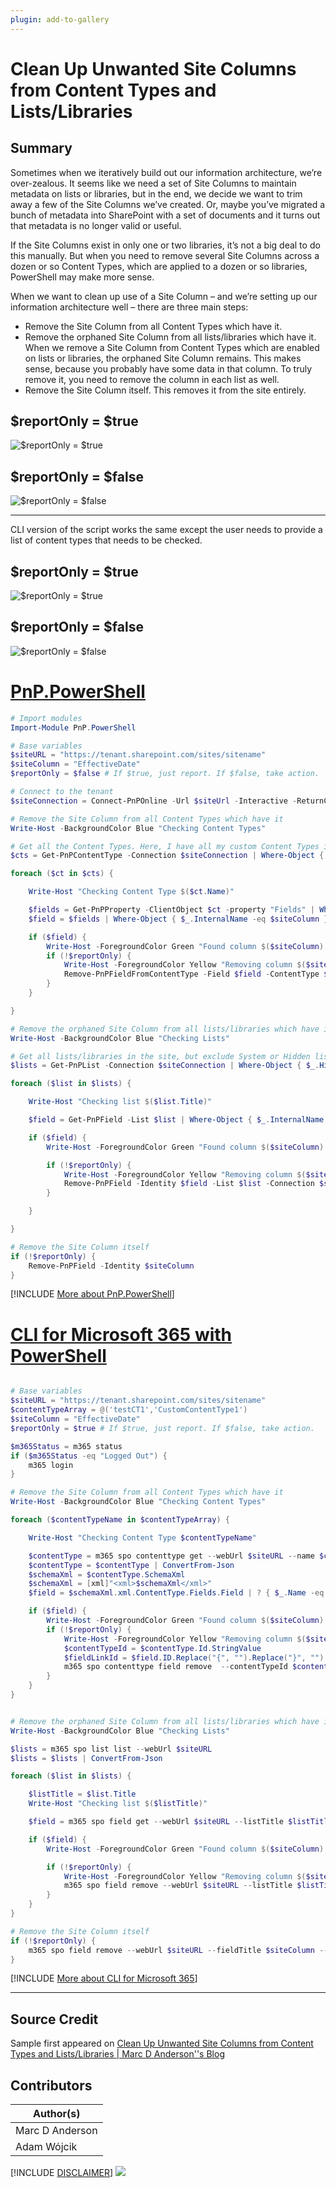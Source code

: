 ```yaml
---
plugin: add-to-gallery
---
```


# Clean Up Unwanted Site Columns from Content Types and Lists/Libraries

## Summary

Sometimes when we iteratively build out our information architecture, we’re over-zealous. It seems like we need a set of Site Columns to maintain metadata on lists or libraries, but in the end, we decide we want to trim away a few of the Site Columns we’ve created. Or, maybe you’ve migrated a bunch of metadata into SharePoint with a set of documents and it turns out that metadata is no longer valid or useful.

If the Site Columns exist in only one or two libraries, it’s not a big deal to do this manually. But when you need to remove several Site Columns across a dozen or so Content Types, which are applied to a dozen or so libraries, PowerShell may make more sense.

When we want to clean up use of a Site Column – and we’re setting up our information architecture well – there are three main steps:

* Remove the Site Column from all Content Types which have it.
* Remove the orphaned Site Column from all lists/libraries which have it. When we remove a Site Column from Content Types which are enabled on lists or libraries, the orphaned Site Column remains. This makes sense, because you probably have some data in that column. To truly remove it, you need to remove the column in each list as well.
* Remove the Site Column itself. This removes it from the site entirely.

## $reportOnly = $true

![$reportOnly = $true](assets/report-only-true.jpg)

## $reportOnly = $false

![$reportOnly = $false](assets/report-only-false.jpg)

---
CLI version of the script works the same except the user needs to provide a list of content types that needs to be checked.

## $reportOnly = $true

![$reportOnly = $true](assets/cli-report-only-true.png)

## $reportOnly = $false

![$reportOnly = $false](assets/cli-report-only-false.png)

# [PnP.PowerShell](#tab/pnp-ps)
```powershell
# Import modules
Import-Module PnP.PowerShell

# Base variables
$siteURL = "https://tenant.sharepoint.com/sites/sitename"
$siteColumn = "EffectiveDate"
$reportOnly = $false # If $true, just report. If $false, take action.

# Connect to the tenant
$siteConnection = Connect-PnPOnline -Url $siteUrl -Interactive -ReturnConnection

# Remove the Site Column from all Content Types which have it
Write-Host -BackgroundColor Blue "Checking Content Types"

# Get all the Content Types. Here, I have all my custom Content Types in a Group called _ClientName.
$cts = Get-PnPContentType -Connection $siteConnection | Where-Object { $_.Group -eq "_ClientName" }

foreach ($ct in $cts) {

    Write-Host "Checking Content Type $($ct.Name)"

    $fields = Get-PnPProperty -ClientObject $ct -property "Fields" | Where-Object { $_.InternalName -eq $siteColumn }
    $field = $fields | Where-Object { $_.InternalName -eq $siteColumn }

    if ($field) {
        Write-Host -ForegroundColor Green "Found column $($siteColumn) in $($ct.Name)"
        if (!$reportOnly) {
            Write-Host -ForegroundColor Yellow "Removing column $($siteColumn) in $($ct.Name)"
            Remove-PnPFieldFromContentType -Field $field -ContentType $ct -Connection $siteConnection
        }
    }

}

# Remove the orphaned Site Column from all lists/libraries which have it
Write-Host -BackgroundColor Blue "Checking Lists"

# Get all lists/libraries in the site, but exclude System or Hidden lists
$lists = Get-PnPList -Connection $siteConnection | Where-Object { $_.Hidden -ne $true -and $_.IsSystemList -ne $true }

foreach ($list in $lists) {

    Write-Host "Checking list $($list.Title)"

    $field = Get-PnPField -List $list | Where-Object { $_.InternalName -eq $siteColumn }

    if ($field) {
        Write-Host -ForegroundColor Green "Found column $($siteColumn) in $($list.Title)"

        if (!$reportOnly) {
            Write-Host -ForegroundColor Yellow "Removing column $($siteColumn) in $($list.Title)"
            Remove-PnPField -Identity $field -List $list -Connection $siteConnection -Force
        }

    }

}

# Remove the Site Column itself
if (!$reportOnly) {
    Remove-PnPField -Identity $siteColumn
}
```
[!INCLUDE [More about PnP.PowerShell](../../docfx/includes/MORE-PNPPS.md)]

# [CLI for Microsoft 365 with PowerShell](#tab/cli-m365-ps)
```powershell

# Base variables
$siteURL = "https://tenant.sharepoint.com/sites/sitename"
$contentTypeArray = @('testCT1','CustomContentType1')
$siteColumn = "EffectiveDate"
$reportOnly = $true # If $true, just report. If $false, take action.

$m365Status = m365 status
if ($m365Status -eq "Logged Out") {
    m365 login
}

# Remove the Site Column from all Content Types which have it
Write-Host -BackgroundColor Blue "Checking Content Types"

foreach ($contentTypeName in $contentTypeArray) {

    Write-Host "Checking Content Type $contentTypeName"

    $contentType = m365 spo contenttype get --webUrl $siteURL --name $contentTypeName
    $contentType = $contentType | ConvertFrom-Json
    $schemaXml = $contentType.SchemaXml
    $schemaXml = [xml]"<xml>$schemaXml</xml>"
    $field = $schemaXml.xml.ContentType.Fields.Field | ? { $_.Name -eq $siteColumn }

    if ($field) {
        Write-Host -ForegroundColor Green "Found column $($siteColumn) in $($contentTypeName)"
        if (!$reportOnly) {
            Write-Host -ForegroundColor Yellow "Removing column $($siteColumn) in $($contentTypeName)"
            $contentTypeId = $contentType.Id.StringValue
            $fieldLinkId = $field.ID.Replace("{", "").Replace("}", "")
            m365 spo contenttype field remove  --contentTypeId $contentTypeId --fieldLinkId $fieldLinkId --webUrl $siteURL --confirm
        }
    }
}


# Remove the orphaned Site Column from all lists/libraries which have it
Write-Host -BackgroundColor Blue "Checking Lists"

$lists = m365 spo list list --webUrl $siteURL
$lists = $lists | ConvertFrom-Json

foreach ($list in $lists) {

    $listTitle = $list.Title
    Write-Host "Checking list $($listTitle)"

    $field = m365 spo field get --webUrl $siteURL --listTitle $listTitle --fieldTitle $siteColumn

    if ($field) {
        Write-Host -ForegroundColor Green "Found column $($siteColumn) in $($listTitle)"

        if (!$reportOnly) {
            Write-Host -ForegroundColor Yellow "Removing column $($siteColumn) in $($listTitle)"
            m365 spo field remove --webUrl $siteURL --listTitle $listTitle --fieldTitle $siteColumn --confirm
        }
    }
}

# Remove the Site Column itself
if (!$reportOnly) {
    m365 spo field remove --webUrl $siteURL --fieldTitle $siteColumn --confirm
}


```
[!INCLUDE [More about CLI for Microsoft 365](../../docfx/includes/MORE-CLIM365.md)]
***

## Source Credit

Sample first appeared on [Clean Up Unwanted Site Columns from Content Types and Lists/Libraries | Marc D Anderson''s Blog](https://sympmarc.com/2021/10/14/clean-up-unwanted-site-columns-from-content-types-and-lists-libraries/)

## Contributors

| Author(s) |
|-----------|
| Marc D Anderson |
| Adam Wójcik |

[!INCLUDE [DISCLAIMER](../../docfx/includes/DISCLAIMER.md)]
<img src="https://telemetry.sharepointpnp.com/script-samples/scripts/spo-copy-files-to-another-library" aria-hidden="true" />